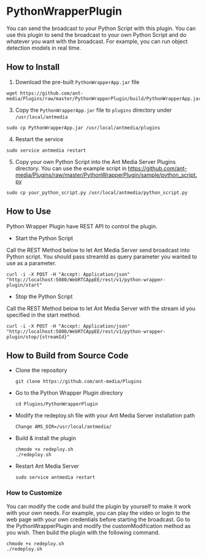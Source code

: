 # PythonWrapperPlugin

You can send the broadcast to your Python Script with this plugin. You can use this plugin to send the broadcast to your own Python Script and do whatever you want with the broadcast. For example, you can run object detection models in real time.

## How to Install

1. Download the pre-built `PythonWrapperApp.jar` file
  ```
  wget https://github.com/ant-media/Plugins/raw/master/PythonWrapperPlugin/build/PythonWrapperApp.jar
  ```
3. Copy the `PythonWrapperApp.jar` file to `plugins` directory under `/usr/local/antmedia`
  ```
  sudo cp PythonWrapperApp.jar /usr/local/antmedia/plugins
  ```
4. Restart the service
  ```
  sudo service antmedia restart
  ```
5. Copy your own Python Script into the Ant Media Server Plugins directory. You can use the example script in https://github.com/ant-media/Plugins/raw/master/PythonWrapperPlugin/sample/python_script.py
  ```
  sudo cp your_python_script.py /usr/local/antmedia/python_script.py
  ```
    
## How to Use

Python Wrapper Plugin have REST API to control the plugin.

* Start the Python Script

Call the REST Method below to let Ant Media Server send broadcast into Python script. You should pass streamId as query parameter you wanted to use as a parameter.
   ```
   curl -i -X POST -H "Accept: Application/json" "http://localhost:5080/WebRTCAppEE/rest/v1/python-wrapper-plugin/start"
   ```

* Stop the Python Script

Call the REST Method below to let Ant Media Server with the stream id you specified in the start method.
   ```
   curl -i -X POST -H "Accept: Application/json" "http://localhost:5080/WebRTCAppEE/rest/v1/python-wrapper-plugin/stop/{streamId}"
   ```



## How to Build from Source Code

- Clone the repository

  ```
  git clone https://github.com/ant-media/Plugins
  ```

- Go to the Python Wrapper Plugin directory

  ```
  cd Plugins/PythonWrapperPlugin
  ```

- Modify the redeploy.sh file with your Ant Media Server installation path

  ```
  Change AMS_DIR=/usr/local/antmedia/
  ```

- Build & install the plugin

  ```
  chmode +x redeploy.sh
  ./redeploy.sh
  ```

- Restart Ant Media Server

  ```
  sudo service antmedia restart
  ```

### How to Customize
You can modify the code and build the plugin by yourself to make it work with your own needs. For example, you can play the video or login to the web page with your own credentials before starting the broadcast.
Go to the PythonWrapperPlugin and modify the customModification method as you wish. Then build the plugin with the following command.

  ```
  chmode +x redeploy.sh
  ./redeploy.sh
  ```